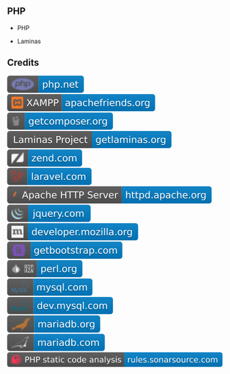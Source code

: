 PHP
---

- PHP

- Laminas

Credits
-------
[![image](
Credits/php.net.svg)](https://php.net/)  
[![image](
Credits/apachefriends.org.svg)](https://apachefriends.org/)  
[![image](
Credits/getcomposer.org.svg)](https://getcomposer.org/)  
[![image](
Credits/getlaminas.org.svg)](https://getlaminas.org/)  
[![image](
Credits/zend.com.svg)](https://zend.com)  
[![image](
Credits/laravel.com.svg)](https://laravel.com)  
[![image](
Credits/httpd.apache.org.svg)](https://httpd.apache.org/)  
[![image](
Credits/jquery.com.svg)](https://jquery.com/)  
[![image](
Credits/developer.mozilla.org.svg)](https://developer.mozilla.org/)  
[![image](
Credits/getbootstrap.com.svg)](https://getbootstrap.com/)  
[![image](
Credits/perl.org.svg)](https://perl.org/)  
[![image](
Credits/mysql.com.svg)](https://mysql.com/)  
[![image](
Credits/dev.mysql.com.svg)](https://dev.mysql.com/)  
[![image](
Credits/mariadb.org.svg)](https://mariadb.org/)  
[![image](
Credits/mariadb.com.svg)](https://mariadb.com/)  
[![image](
Credits/PHP-static-code-analysis-rules.sonarsource.com.svg)](https://rules.sonarsource.com/php/)